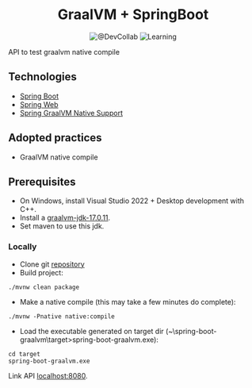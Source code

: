 <h1 align="center">
  GraalVM + SpringBoot
</h1>

<p align="center">
 <img src="https://img.shields.io/static/v1?label=Youtube&message=@DevCollab&color=8257E5&labelColor=000000" alt="@DevCollab" />
 <img src="https://img.shields.io/static/v1?label=Type&message=Learning&color=8257E5&labelColor=000000" alt="Learning" />
</p>

API to test graalvm native compile

## Technologies

- [Spring Boot](https://spring.io/projects/spring-boot)
- [Spring Web](https://docs.spring.io/spring-framework/reference/web.html)
- [Spring GraalVM Native Support](https://docs.spring.io/spring-boot/docs/current/reference/html/native-image.html)

## Adopted practices

- GraalVM native compile

## Prerequisites

- On Windows, install Visual Studio 2022 + Desktop development with C++.
- Install a [graalvm-jdk-17.0.11](https://download.oracle.com/graalvm/17/latest/graalvm-jdk-17_windows-x64_bin.zip).
- Set maven to use this jdk.

### Locally
- Clone git [repository](https://github.com/fabiofaleiros/spring-boot-graalvm.git)
- Build project:
```
./mvnw clean package
```
- Make a native compile (this may take a few minutes do complete):
```
./mvnw -Pnative native:compile
```
- Load the executable generated on target dir (~\spring-boot-graalvm\target>spring-boot-graalvm.exe):
```
cd target
spring-boot-graalvm.exe
```

Link API [localhost:8080](http://localhost:8080).